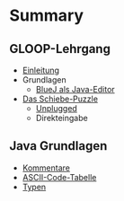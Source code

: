 # Summary

## GLOOP-Lehrgang

* [Einleitung](README.md)
* Grundlagen
  * [BlueJ als Java-Editor](bluej-als-java-editor.md)
* [Das Schiebe-Puzzle](das-schiebe-puzzle.md)
  * [Unplugged](das-schiebe-puzzle/test.md)
  * Direkteingabe

## Java Grundlagen

* [Kommentare](kommentare.md)
* [ASCII-Code-Tabelle](ascii-code-tabelle.md)
* [Typen](typen.md)

